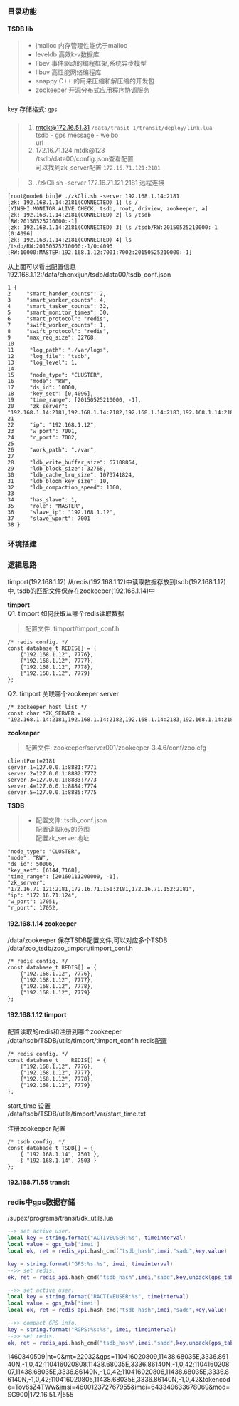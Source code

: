 ### 目录功能
#### TSDB lib
> * jmalloc 内存管理性能优于malloc
> * leveldb 高效k-v数据库
> * libev 事件驱动的编程框架,系统异步模型
> * libuv 高性能网络编程库
> * snappy  C++ 的用来压缩和解压缩的开发包
> * zookeeper 开源分布式应用程序协调服务

###

key 存储格式: `gps`		




###
> 1. mtdk@172.16.51.31 `/data/trasit_1/transit/deploy/link.lua` 	
	tsdb - gps
	message - weibo		
	url -		
> 2. 172.16.71.124 mtdk@123 	
  /tsdb/data00/config.json查看配置 	
	可以找到zk_server配置 `172.16.71.121:2181`

> 3. ./zkCli.sh -server 172.16.71.121:2181 远程连接  			
```
[root@node6 bin]# ./zkCli.sh -server 192.168.1.14:2181
[zk: 192.168.1.14:2181(CONNECTED) 1] ls /
[YINSHI.MONITOR.ALIVE.CHECK, tsdb, root, driview, zookeeper, a]
[zk: 192.168.1.14:2181(CONNECTED) 2] ls /tsdb
[RW:20150525210000:-1]
[zk: 192.168.1.14:2181(CONNECTED) 3] ls /tsdb/RW:20150525210000:-1
[0:4096]
[zk: 192.168.1.14:2181(CONNECTED) 4] ls /tsdb/RW:20150525210000:-1/0:4096
[RW:10000:MASTER:192.168.1.12:7001:7002:20150525210000:-1]
```
从上面可以看出配置信息
192.168.1.12:/data/chenxijun/tsdb/data00/tsdb_conf.json
```
1 {
2     "smart_hander_counts": 2,
3     "smart_worker_counts": 4,
4     "smart_tasker_counts": 32,
5     "smart_monitor_times": 30,
6     "smart_protocol": "redis",
7     "swift_worker_counts": 1,
8     "swift_protocol": "redis",
9     "max_req_size": 32768,
10
11     "log_path": "./var/logs",
12     "log_file": "tsdb",
13     "log_level": 1,
14
15     "node_type": "CLUSTER",
16     "mode": "RW",
17     "ds_id": 10000,
18     "key_set": [0,4096],
19     "time_range": [20150525210000, -1],
20     "zk_server": "192.168.1.14:2181,192.168.1.14:2182,192.168.1.14:2183,192.168.1.14:2184,192.168.1.14:2185",
21
22     "ip": "192.168.1.12",
23     "w_port": 7001,
24     "r_port": 7002,
25
26     "work_path": "./var",
27
28     "ldb_write_buffer_size": 67108864,
29     "ldb_block_size": 32768,
30     "ldb_cache_lru_size": 1073741824,
31     "ldb_bloom_key_size": 10,
32     "ldb_compaction_speed": 1000,
33
34     "has_slave": 1,
35     "role": "MASTER",
36     "slave_ip": "192.168.1.12",
37     "slave_wport": 7001
38 }
```

### 环境搭建

### 逻辑思路
timport(192.168.1.12) 从redis(192.168.1.12)中读取数据存放到tsdb(192.168.1.12)中,
tsdb的匹配文件保存在zookeeper(192.168.1.14)中

**timport** 	
Q1. timport 如何获取从哪个redis读取数据
> 配置文件: timport/timport_conf.h
```
/* redis config. */
const database_t REDIS[] = {
	{"192.168.1.12", 7776},
	{"192.168.1.12", 7777},
	{"192.168.1.12", 7778},
	{"192.168.1.12", 7779}
};
```
Q2. timport 关联哪个zookeeper server
```
/* zookeeper host list */
const char *ZK_SERVER = "192.168.1.14:2181,192.168.1.14:2182,192.168.1.14:2183,192.168.1.14:2184,192.168.1.14:2185";
```
**zookeeper**
> 配置文件: zookeeper/server001/zookeeper-3.4.6/conf/zoo.cfg
```
clientPort=2181
server.1=127.0.0.1:8881:7771
server.2=127.0.0.1:8882:7772
server.3=127.0.0.1:8883:7773
server.4=127.0.0.1:8884:7774
server.5=127.0.0.1:8885:7775
```
**TSDB**
> * 配置文件: tsdb_conf.json 	
配置读取key的范围		
配置zk_server地址		
```
"node_type": "CLUSTER",
"mode": "RW",
"ds_id": 50006,
"key_set": [6144,7168],
"time_range": [20160111200000, -1],
"zk_server": "172.16.71.121:2181,172.16.71.151:2181,172.16.71.152:2181",
"ip": "172.16.71.124",
"w_port": 17051,
"r_port": 17052,
```



#### 192.168.1.14 zookeeper
/data/zookeeper
	保存TSDB配置文件,可以对应多个TSDB
	/data/zoo_tsdb/zoo_timport/timport_conf.h
```
/* redis config. */
const database_t REDIS[] = {
	{"192.168.1.12", 7776},
	{"192.168.1.12", 7777},
	{"192.168.1.12", 7778},
	{"192.168.1.12", 7779}
};
```


#### 192.168.1.12 timport
配置读取的redis和注册到哪个zookeeper
/data/tsdb/TSDB/utils/timport/timport_conf.h
redis配置
```
/* redis config. */
const database_t    REDIS[] = {
	{"192.168.1.12", 7776},
	{"192.168.1.12", 7777},
	{"192.168.1.12", 7778},
	{"192.168.1.12", 7779}
};

```
start_time 设置		
/data/tsdb/TSDB/utils/timport/var/start_time.txt

注册zookeeper 配置
```
/* tsdb config. */
const database_t TSDB[] = {
	{ "192.168.1.14", 7501 },
	{ "192.168.1.14", 7503 }
};
```
#### 192.168.71.55 transit










### redis中gps数据存储
/supex/programs/transit/dk_utils.lua
```lua
--> set active user.                                                   
local key = string.format("ACTIVEUSER:%s", timeinterval)                
local value = gps_tab['imei']                                           
local ok, ret = redis_api.hash_cmd("tsdb_hash",imei,"sadd",key,value)
```
```lua
key = string.format("GPS:%s:%s", imei, timeinterval)                    
-->> set redis.
ok, ret = redis_api.hash_cmd("tsdb_hash",imei,"sadd",key,unpack(gps_tab['list']))
```
```lua
-->> set active user.                                                   
local key = string.format("RACTIVEUSER:%s", timeinterval)               
local value = gps_tab['imei']                                           
local ok, ret = redis_api.hash_cmd("tsdb_hash",imei,"sadd",key,value)
```
```lua
-->> compact GPS info.                                               
key = string.format("RGPS:%s:%s", imei, timeinterval)                   
-->> set redis.                                                         
ok, ret = redis_api.hash_cmd("tsdb_hash",imei,"sadd",key,unpack(gps_tab['list']))
```





1460340509|nt=0&mt=22032&gps=110416020809,11438.68035E,3336.86140N,-1,0,42;110416020808,11438.68035E,3336.86140N,-1,0,42;110416020807,11438.68035E,3336.86140N,-1,0,42;110416020806,11438.68035E,3336.86140N,-1,0,42;110416020805,11438.68035E,3336.86140N,-1,0,42&tokencode=Tov6sZ4TWw&imsi=460012372767955&imei=643349633678069&mod=SG900|172.16.51.7|555
